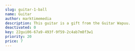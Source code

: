 ```yaml
---
slug: guitar-1-ball
name: Guitar
author: marktimemedia
description: This guitar is a gift from the Guitar Wapuu.
deactivated: 0
key: 22gui06-67a9-493f-9f59-2c4ab7m8f3w1
priority: 20
price: 7
---
```

